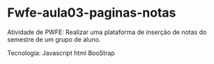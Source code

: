 # Fwfe-aula03-paginas-notas
Atividade de PWFE:  Realizar uma plataforma de inserção de notas do semestre de um grupo de aluno.

Tecnologia: Javascript
            html
            BooStrap
               
